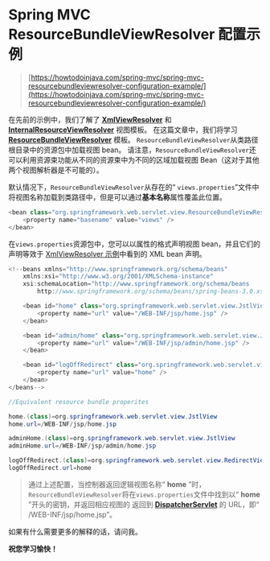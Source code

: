 # Spring MVC ResourceBundleViewResolver 配置示例

> [https://howtodoinjava.com/spring-mvc/spring-mvc-resourcebundleviewresolver-configuration-example/](https://howtodoinjava.com/spring-mvc/spring-mvc-resourcebundleviewresolver-configuration-example/)

在先前的示例中，我们了解了 **[XmlViewResolver](//howtodoinjava.com/best-practices/spring-mvc-xmlviewresolver-configuration-example/ "Spring MVC XmlViewResolver Configuration Example")** 和 **[InternalResourceViewResolver](//howtodoinjava.com/spring/spring-mvc/spring-mvc-internalresourceviewresolver-configuration-example/ "Spring MVC InternalResourceViewResolver Configuration Example")** 视图模板。 在这篇文章中，我们将学习 **[ResourceBundleViewResolver](https://docs.spring.io/spring/docs/current/javadoc-api/org/springframework/web/servlet/view/ResourceBundleViewResolver.html "ResourceBundleViewResolver")** 模板。 `ResourceBundleViewResolver`从类路径根目录中的资源包中加载视图 bean。 请注意，`ResourceBundleViewResolver`还可以利用资源束功能从不同的资源束中为不同的区域加载视图 Bean（这对于其他两个视图解析器是不可能的）。

默认情况下，`ResourceBundleViewResolver`从存在的“ `views.properties`”文件中将视图名称加载到类路径中，但是可以通过**基本名称**属性覆盖此位置。

```java
<bean class="org.springframework.web.servlet.view.ResourceBundleViewResolver">
    <property name="basename" value="views" />
</bean>

```

在`views.properties`资源包中，您可以以属性的格式声明视图 bean，并且它们的声明等效于 [XmlViewResolver 示例](//howtodoinjava.com/best-practices/spring-mvc-xmlviewresolver-configuration-example/ "Spring MVC XmlViewResolver Configuration Example")中看到的 XML bean 声明。

```java
<!--beans xmlns="http://www.springframework.org/schema/beans"
    xmlns:xsi="http://www.w3.org/2001/XMLSchema-instance"
    xsi:schemaLocation="http://www.springframework.org/schema/beans
        http://www.springframework.org/schema/beans/spring-beans-3.0.xsd">

    <bean id="home" class="org.springframework.web.servlet.view.JstlView">
        <property name="url" value="/WEB-INF/jsp/home.jsp" />
    </bean>

    <bean id="admin/home" class="org.springframework.web.servlet.view.JstlView">
        <property name="url" value="/WEB-INF/jsp/admin/home.jsp" />
    </bean>

    <bean id="logOffRedirect" class="org.springframework.web.servlet.view.RedirectView">
        <property name="url" value="home" />
    </bean>
</beans-->

//Equivalent resource bundle properites

home.(class)=org.springframework.web.servlet.view.JstlView
home.url=/WEB-INF/jsp/home.jsp

adminHome.(class)=org.springframework.web.servlet.view.JstlView
adminHome.url=/WEB-INF/jsp/admin/home.jsp

logOffRedirect.(class)=org.springframework.web.servlet.view.RedirectView
logOffRedirect.url=home

```

> 通过上述配置，当控制器返回逻辑视图名称“ **home** ”时，`ResourceBundleViewResolver`将在`views.properties`文件中找到以“ **home** ”开头的密钥，并返回相应视图的 返回到 **[DispatcherServlet](//howtodoinjava.com/spring/spring-mvc/spring-mvc-hello-world-example/ "Spring MVC Hello World Example")** 的 URL，即“ /WEB-INF/jsp/home.jsp”。

如果有什么需要更多的解释的话，请问我。

**祝您学习愉快！**